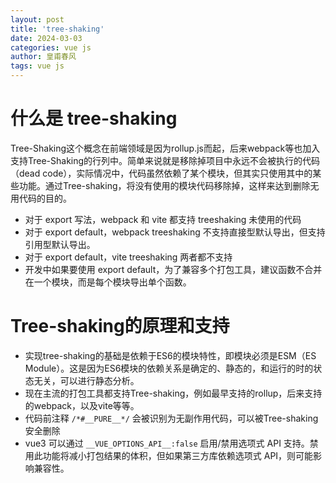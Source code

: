```yaml
---
layout: post
title: 'tree-shaking'
date: 2024-03-03
categories: vue js
author: 皇甫春风
tags: vue js
---
```


# 什么是 tree-shaking

Tree-Shaking这个概念在前端领域是因为rollup.js而起，后来webpack等也加入支持Tree-Shaking的行列中。简单来说就是移除掉项目中永远不会被执行的代码（dead code），实际情况中，代码虽然依赖了某个模块，但其实只使用其中的某些功能。通过Tree-shaking，将没有使用的模块代码移除掉，这样来达到删除无用代码的目的。

<ul><li>对于 export 写法，webpack 和 vite 都支持 treeshaking 未使用的代码</li><li>对于 export default，webpack treeshaking 不支持直接型默认导出，但支持引用型默认导出。</li><li>对于 export default，vite treeshaking 两者都不支持</li>
<li>开发中如果要使用 export default，为了兼容多个打包工具，建议函数不合并在一个模块，而是每个模块导出单个函数。</li>
</ul>

# Tree-shaking的原理和支持

- 实现tree-shaking的基础是依赖于ES6的模块特性，即模块必须是ESM（ES Module）。这是因为ES6模块的依赖关系是确定的、静态的，和运行的时的状态无关，可以进行静态分析。
- 现在主流的打包工具都支持Tree-shaking，例如最早支持的rollup，后来支持的webpack，以及vite等等。
- 代码前注释 `/*#__PURE__*/` 会被识别为无副作用代码，可以被Tree-shaking安全删除
- vue3 可以通过 `__VUE_OPTIONS_API__:false`  启用/禁用选项式 API 支持。禁用此功能将减小打包结果的体积，但如果第三方库依赖选项式 API，则可能影响兼容性。